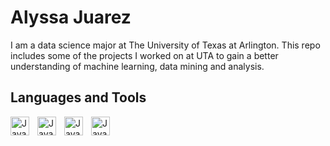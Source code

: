 # Alyssa Juarez
I am a data science major at The University of Texas at Arlington. This repo includes some of the projects I worked on at UTA to gain a better understanding of machine learning, data mining and analysis. 

## Languages and Tools
<img align="left" alt="Java" width="30px" style="padding-right:10px;" src="https://cdn.jsdelivr.net/gh/devicons/devicon@latest/icons/python/python-original.svg" />
          
<img align="left" alt="Java" width="30px" style="padding-right:10px;"  src="https://cdn.jsdelivr.net/gh/devicons/devicon@latest/icons/azuresqldatabase/azuresqldatabase-original.svg" />

<img align="left" alt="Java" width="30px" style="padding-right:10px;" src="https://cdn.jsdelivr.net/gh/devicons/devicon@latest/icons/rstudio/rstudio-original.svg" />

<img align="left" alt="Java" width="30px" style="padding-right:10px;" src="https://www.google.com/url?sa=i&url=https%3A%2F%2Ficon-icons.com%2Ficon%2Fsas-logo%2F170761&psig=AOvVaw2hRf0IpuewsqIa6JIl-TSA&ust=1709085907162000&source=images&cd=vfe&opi=89978449&ved=0CBMQjRxqFwoTCJC26KS3yoQDFQAAAAAdAAAAABAE" />
